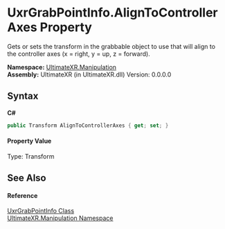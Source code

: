 # UxrGrabPointInfo.AlignToControllerAxes Property 
 

Gets or sets the transform in the grabbable object to use that will align to the controller axes (x = right, y = up, z = forward).

**Namespace:**&nbsp;<a href="N_UltimateXR_Manipulation">UltimateXR.Manipulation</a><br />**Assembly:**&nbsp;UltimateXR (in UltimateXR.dll) Version: 0.0.0.0

## Syntax

**C#**<br />
``` C#
public Transform AlignToControllerAxes { get; set; }
```


#### Property Value
Type: Transform

## See Also


#### Reference
<a href="T_UltimateXR_Manipulation_UxrGrabPointInfo">UxrGrabPointInfo Class</a><br /><a href="N_UltimateXR_Manipulation">UltimateXR.Manipulation Namespace</a><br />